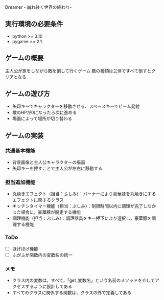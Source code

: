 Dreamer - 崩れ往く世界の終わり-

## 実行環境の必要条件
* python >= 3.10
* pygame >= 2.1

## ゲームの概要
主人公が旅をしながら敵を倒して行くゲーム
敵の種類は三体ですべて倒すとクリアとなる

## ゲームの遊び方
* 矢印キーでキャラクターを移動させる、スペースキーでビーム発射
* 敵のHPが0になったら次に進める
* 場面によって場所が切り替わる

## ゲームの実装
### 共通基本機能
* 背景画像と主人公キャラクターの描画
* 矢印キーを押すことで主人公が左右に移動する

### 担当追加機能
* 丸焼きエフェクト（担当：ふしみ）：バーナーにより豪華豚を丸焼きにするエフェクトに関するクラス
* キッチンタイマー機能（担当：ぷしみ）：制限時間以内に調理が完了しなかった場合に，豪華豚が脱走する機能
* 調理機能（担当：ぶしみ）：調理器具をキー押下により選択し，豪華豚を調理する機能

### ToDo
- [ ] ほげほげ機能
- [ ] ふがふが関数内の変数名の統一

### メモ
* クラス内の変数は，すべて，「get_変数名」という名前のメソッドを介してアクセスするように設計してある
* すべてのクラスに関係する関数は，クラスの外で定義してある